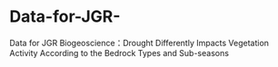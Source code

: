 # Data-for-JGR-
Data for JGR Biogeoscience：Drought Differently Impacts Vegetation Activity According to the Bedrock Types and Sub-seasons
